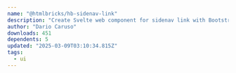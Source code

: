 ```yaml
---
name: "@htmlbricks/hb-sidenav-link"
description: "Create Svelte web component for sidenav link with Bootstrap styling."
author: "Dario Caruso"
downloads: 451
dependents: 5
updated: "2025-03-09T03:10:34.815Z"
tags: 
  - ui
---
```

